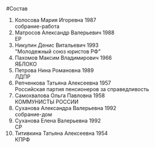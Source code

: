 #Состав
1. Колосова Мария Игоревна 1987   
    собрание-работа
2. Матросов Александр Валерьевич 1988   
    ЕР
3. Никулин Денис Витальевич 1993   
    "Молодежный союз юристов РФ"
4. Пахомов Максим Владимирович 1966   
    ЯБЛОКО
5. Петрова Нина Романовна 1989   
    ЛДПР
6. Репченкова Татьяна Алексеевна 1957   
    Российская партия пенсионеров за справедливость
7. Самохвалова Ольга Павловна 1958   
    КОММУНИСТЫ РОССИИ
8. Суханова Александра Валерьевна 1992   
    собрание-дом
9. Суханова Елена Валерьевна 1992   
    СР
10. Титивкина Татьяна Алексеевна 1954   
    КПРФ
